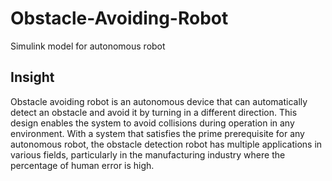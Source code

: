 # Obstacle-Avoiding-Robot
Simulink model for autonomous robot

## Insight
Obstacle avoiding robot is an autonomous device that can automatically detect an obstacle and avoid it by turning in a different direction. This design enables the system to avoid collisions during operation in any environment. With a system that satisfies the prime prerequisite for any autonomous robot, the obstacle detection robot has multiple applications in various fields, particularly in the manufacturing industry where the percentage of human error is high.
